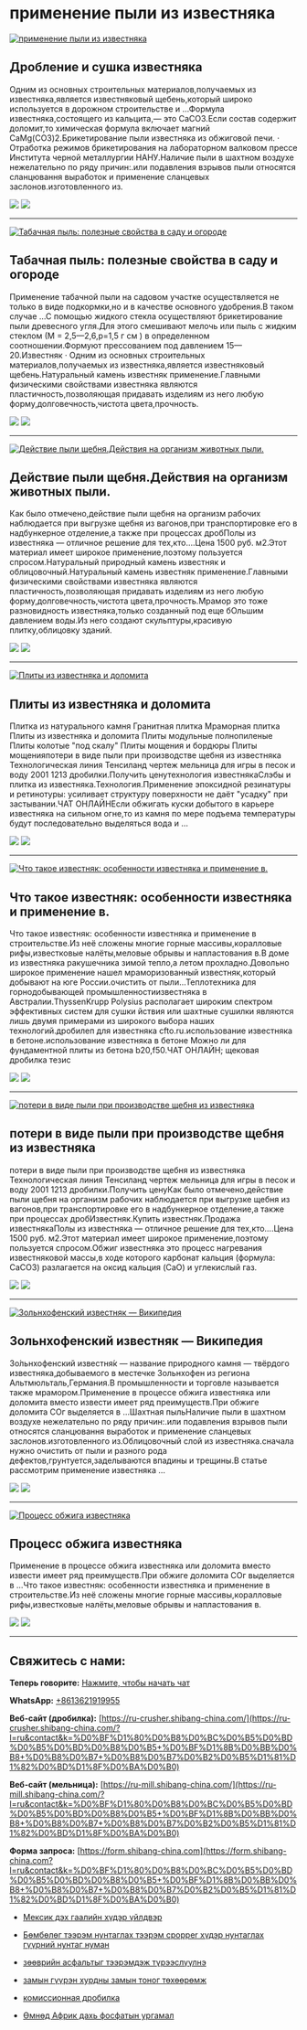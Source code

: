 # применение пыли из известняка

<a href="https://swt.shibang-china.com/?l=ru&img&k=%D0%BF%D1%80%D0%B8%D0%BC%D0%B5%D0%BD%D0%B5%D0%BD%D0%B8%D0%B5+%D0%BF%D1%8B%D0%BB%D0%B8+%D0%B8%D0%B7+%D0%B8%D0%B7%D0%B2%D0%B5%D1%81%D1%82%D0%BD%D1%8F%D0%BA%D0%B0" target="_blank">![применение пыли из известняка](http://static.shibang-china.com/all-800x300/798.jpg)</a>

## Дробление и сушка известняка
Одним из основных строительных материалов,получаемых из известняка,является известняковый щебень,который широко используется в дорожном строительстве и …Формула известняка,состоящего из кальцита,— это CaCO3.Если состав содержит доломит,то химическая формула включает магний CaMg(CO3)2.Брикетирование пыли известняка из обжиговой печи.&nbsp;&#0183;&#32;Отработка режимов брикетирования на лабораторном валковом прессе Института черной металлургии НАНУ.Наличие пыли в шахтном воздухе нежелательно по ряду причин:.или подавления взрывов пыли относятся сланцювання выработок и применение сланцевых заслонов.изготовленного из.


<a href="https://whatsapp.shibangsoft.com/WhatsApp.php" target="_blank" title="WhatsApp">![](http://static.shibang-china.com/icon/whatsapp.png)</a> <a href="https://swt.shibang-china.com/?l=ru&icon&k=%D0%BF%D1%80%D0%B8%D0%BC%D0%B5%D0%BD%D0%B5%D0%BD%D0%B8%D0%B5+%D0%BF%D1%8B%D0%BB%D0%B8+%D0%B8%D0%B7+%D0%B8%D0%B7%D0%B2%D0%B5%D1%81%D1%82%D0%BD%D1%8F%D0%BA%D0%B0" target="_blank">![](http://static.shibang-china.com/icon/chat-ru.png)</a>

---

<a href="https://swt.shibang-china.com/?l=ru&img&k=%D0%BF%D1%80%D0%B8%D0%BC%D0%B5%D0%BD%D0%B5%D0%BD%D0%B8%D0%B5+%D0%BF%D1%8B%D0%BB%D0%B8+%D0%B8%D0%B7+%D0%B8%D0%B7%D0%B2%D0%B5%D1%81%D1%82%D0%BD%D1%8F%D0%BA%D0%B0" target="_blank">![Табачная пыль: полезные свойства в саду и огороде](http://static.shibang-china.com/all-800x300/619.jpg)</a>

## Табачная пыль: полезные свойства в саду и огороде
Применение табачной пыли на садовом участке осуществляется не только в виде подкормки,но и в качестве основного удобрения.В таком случае …С помощью жидкого стекла осуществляют брикетирование пыли древесного угля.Для этого смешивают мелочь или пыль с жидким стеклом (М = 2,5—2,6,р=1,5 г см ) в определенном соотношении.Формуют прессованием под давлением 15—20.Известняк&nbsp;&#0183;&#32;Одним из основных строительных материалов,получаемых из известняка,является известняковый щебень.Натуральный камень известняк применение.Главными физическими свойствами известняка являются пластичность,позволяющая придавать изделиям из него любую форму,долговечность,чистота цвета,прочность.


<a href="https://whatsapp.shibangsoft.com/WhatsApp.php" target="_blank" title="WhatsApp">![](http://static.shibang-china.com/icon/whatsapp.png)</a> <a href="https://swt.shibang-china.com/?l=ru&icon&k=%D0%BF%D1%80%D0%B8%D0%BC%D0%B5%D0%BD%D0%B5%D0%BD%D0%B8%D0%B5+%D0%BF%D1%8B%D0%BB%D0%B8+%D0%B8%D0%B7+%D0%B8%D0%B7%D0%B2%D0%B5%D1%81%D1%82%D0%BD%D1%8F%D0%BA%D0%B0" target="_blank">![](http://static.shibang-china.com/icon/chat-ru.png)</a>

---

<a href="https://swt.shibang-china.com/?l=ru&img&k=%D0%BF%D1%80%D0%B8%D0%BC%D0%B5%D0%BD%D0%B5%D0%BD%D0%B8%D0%B5+%D0%BF%D1%8B%D0%BB%D0%B8+%D0%B8%D0%B7+%D0%B8%D0%B7%D0%B2%D0%B5%D1%81%D1%82%D0%BD%D1%8F%D0%BA%D0%B0" target="_blank">![Действие пыли щебня.Действия на организм животных пыли.](http://static.shibang-china.com/all-800x300/1381.jpg)</a>

## Действие пыли щебня.Действия на организм животных пыли.
Как было отмечено,действие пыли щебня на организм рабочих наблюдается при выгрузке щебня из вагонов,при транспортировке его в надбункерное отделение,а также при процессах дробПолы из известняка — отличное решение для тех,кто….Цена 1500 руб. м2.Этот материал имеет широкое применение,поэтому пользуется спросом.Натуральный природный камень известняк и облицовочный.Натуральный камень известняк применение.Главными физическими свойствами известняка являются пластичность,позволяющая придавать изделиям из него любую форму,долговечность,чистота цвета,прочность.Мрамор это тоже разновидность известняка,только созданный под еще бОльшим давлением воды.Из него создают скульптуры,красивую плитку,облицовку зданий.


<a href="https://whatsapp.shibangsoft.com/WhatsApp.php" target="_blank" title="WhatsApp">![](http://static.shibang-china.com/icon/whatsapp.png)</a> <a href="https://swt.shibang-china.com/?l=ru&icon&k=%D0%BF%D1%80%D0%B8%D0%BC%D0%B5%D0%BD%D0%B5%D0%BD%D0%B8%D0%B5+%D0%BF%D1%8B%D0%BB%D0%B8+%D0%B8%D0%B7+%D0%B8%D0%B7%D0%B2%D0%B5%D1%81%D1%82%D0%BD%D1%8F%D0%BA%D0%B0" target="_blank">![](http://static.shibang-china.com/icon/chat-ru.png)</a>

---

<a href="https://swt.shibang-china.com/?l=ru&img&k=%D0%BF%D1%80%D0%B8%D0%BC%D0%B5%D0%BD%D0%B5%D0%BD%D0%B8%D0%B5+%D0%BF%D1%8B%D0%BB%D0%B8+%D0%B8%D0%B7+%D0%B8%D0%B7%D0%B2%D0%B5%D1%81%D1%82%D0%BD%D1%8F%D0%BA%D0%B0" target="_blank">![Плиты из известняка и доломита](http://static.shibang-china.com/all-800x300/162.jpg)</a>

## Плиты из известняка и доломита
Плитка из натурального камня Гранитная плитка Мраморная плитка Плиты из известняка и доломита Плиты модульные полнопиленые Плиты колотые &quot;под скалу&quot; Плиты мощения и бордюры Плиты мощенияпотери в виде пыли при производстве щебня из известняка Технологическая линия Тенсиланд чертеж мельница для игры в песок и воду 2001 1213 дробилки.Получить ценутехнология известнякаСлэбы и плитка из известняка.Технология.Применение эпоксидной резинатуры и ретинотуры: усиливает структуру поверхности не даёт &quot;усадку&quot; при застывании.ЧАТ ОНЛАЙНЕсли обжигать куски добытого в карьере известняка на сильном огне,то из камня по мере подъема температуры будут последовательно выделяться вода и …


<a href="https://whatsapp.shibangsoft.com/WhatsApp.php" target="_blank" title="WhatsApp">![](http://static.shibang-china.com/icon/whatsapp.png)</a> <a href="https://swt.shibang-china.com/?l=ru&icon&k=%D0%BF%D1%80%D0%B8%D0%BC%D0%B5%D0%BD%D0%B5%D0%BD%D0%B8%D0%B5+%D0%BF%D1%8B%D0%BB%D0%B8+%D0%B8%D0%B7+%D0%B8%D0%B7%D0%B2%D0%B5%D1%81%D1%82%D0%BD%D1%8F%D0%BA%D0%B0" target="_blank">![](http://static.shibang-china.com/icon/chat-ru.png)</a>

---

<a href="https://swt.shibang-china.com/?l=ru&img&k=%D0%BF%D1%80%D0%B8%D0%BC%D0%B5%D0%BD%D0%B5%D0%BD%D0%B8%D0%B5+%D0%BF%D1%8B%D0%BB%D0%B8+%D0%B8%D0%B7+%D0%B8%D0%B7%D0%B2%D0%B5%D1%81%D1%82%D0%BD%D1%8F%D0%BA%D0%B0" target="_blank">![Что такое известняк: особенности известняка и применение в.](http://static.shibang-china.com/all-800x300/198.jpg)</a>

## Что такое известняк: особенности известняка и применение в.
Что такое известняк: особенности известняка и применение в строительстве.Из неё сложены многие горные массивы,коралловые рифы,известковые налёты,меловые обрывы и напластования в.В доме из известняка ракушечника зимой тепло,а летом прохладно.Довольно широкое применение нашел мраморизованный известняк,который добывают на юге России.очистить от пыли…Теплотехника для горнодобывающей промышленностиизвестняка в Австралии.ThyssenKrupp Polysius располагает широким спектром эффективных систем для сушки йствия или шахтные сушилки являются лишь двумя примерами из широкого выбора наших технологий.дробилеп для известняка cfto.ru.использование известняка в бетоне.использование известняка в бетоне Можно ли для фундаментной плиты из бетона b20,f50.ЧАТ ОНЛАЙН; щековая дробилка тезис


<a href="https://whatsapp.shibangsoft.com/WhatsApp.php" target="_blank" title="WhatsApp">![](http://static.shibang-china.com/icon/whatsapp.png)</a> <a href="https://swt.shibang-china.com/?l=ru&icon&k=%D0%BF%D1%80%D0%B8%D0%BC%D0%B5%D0%BD%D0%B5%D0%BD%D0%B8%D0%B5+%D0%BF%D1%8B%D0%BB%D0%B8+%D0%B8%D0%B7+%D0%B8%D0%B7%D0%B2%D0%B5%D1%81%D1%82%D0%BD%D1%8F%D0%BA%D0%B0" target="_blank">![](http://static.shibang-china.com/icon/chat-ru.png)</a>

---

<a href="https://swt.shibang-china.com/?l=ru&img&k=%D0%BF%D1%80%D0%B8%D0%BC%D0%B5%D0%BD%D0%B5%D0%BD%D0%B8%D0%B5+%D0%BF%D1%8B%D0%BB%D0%B8+%D0%B8%D0%B7+%D0%B8%D0%B7%D0%B2%D0%B5%D1%81%D1%82%D0%BD%D1%8F%D0%BA%D0%B0" target="_blank">![потери в виде пыли при производстве щебня из известняка](http://static.shibang-china.com/all-800x300/549.jpg)</a>

## потери в виде пыли при производстве щебня из известняка
потери в виде пыли при производстве щебня из известняка Технологическая линия Тенсиланд чертеж мельница для игры в песок и воду 2001 1213 дробилки.Получить ценуКак было отмечено,действие пыли щебня на организм рабочих наблюдается при выгрузке щебня из вагонов,при транспортировке его в надбункерное отделение,а также при процессах дробИзвестняк.Купить известняк.Продажа известнякаПолы из известняка — отличное решение для тех,кто….Цена 1500 руб. м2.Этот материал имеет широкое применение,поэтому пользуется спросом.Обжиг известняка это процесс нагревания известняковой массы,в ходе которого карбонат кальция (формула: CaCO3) разлагается на оксид кальция (CaO) и углекислый газ.


<a href="https://whatsapp.shibangsoft.com/WhatsApp.php" target="_blank" title="WhatsApp">![](http://static.shibang-china.com/icon/whatsapp.png)</a> <a href="https://swt.shibang-china.com/?l=ru&icon&k=%D0%BF%D1%80%D0%B8%D0%BC%D0%B5%D0%BD%D0%B5%D0%BD%D0%B8%D0%B5+%D0%BF%D1%8B%D0%BB%D0%B8+%D0%B8%D0%B7+%D0%B8%D0%B7%D0%B2%D0%B5%D1%81%D1%82%D0%BD%D1%8F%D0%BA%D0%B0" target="_blank">![](http://static.shibang-china.com/icon/chat-ru.png)</a>

---

<a href="https://swt.shibang-china.com/?l=ru&img&k=%D0%BF%D1%80%D0%B8%D0%BC%D0%B5%D0%BD%D0%B5%D0%BD%D0%B8%D0%B5+%D0%BF%D1%8B%D0%BB%D0%B8+%D0%B8%D0%B7+%D0%B8%D0%B7%D0%B2%D0%B5%D1%81%D1%82%D0%BD%D1%8F%D0%BA%D0%B0" target="_blank">![Зольнхофенский известняк — Википедия](http://static.shibang-china.com/all-800x300/1298.jpg)</a>

## Зольнхофенский известняк — Википедия
Зо́льнхофенский известня́к — название природного камня — твёрдого известняка,добываемого в местечке Зольнхофен из региона Альтмюльталь,Германия.В промышленности и торговле называется также мрамором.Применение в процессе обжига известняка или доломита вместо извести имеет ряд преимуществ.При обжиге доломита СОг выделяется в …Шахтная пыльНаличие пыли в шахтном воздухе нежелательно по ряду причин:.или подавления взрывов пыли относятся сланцювання выработок и применение сланцевых заслонов.изготовленного из.Облицовочный слой из известняка.сначала нужно очистить от пыли и разного рода дефектов,грунтуется,заделываются впадины и трещины.В статье рассмотрим применение известняка …


<a href="https://whatsapp.shibangsoft.com/WhatsApp.php" target="_blank" title="WhatsApp">![](http://static.shibang-china.com/icon/whatsapp.png)</a> <a href="https://swt.shibang-china.com/?l=ru&icon&k=%D0%BF%D1%80%D0%B8%D0%BC%D0%B5%D0%BD%D0%B5%D0%BD%D0%B8%D0%B5+%D0%BF%D1%8B%D0%BB%D0%B8+%D0%B8%D0%B7+%D0%B8%D0%B7%D0%B2%D0%B5%D1%81%D1%82%D0%BD%D1%8F%D0%BA%D0%B0" target="_blank">![](http://static.shibang-china.com/icon/chat-ru.png)</a>

---

<a href="https://swt.shibang-china.com/?l=ru&img&k=%D0%BF%D1%80%D0%B8%D0%BC%D0%B5%D0%BD%D0%B5%D0%BD%D0%B8%D0%B5+%D0%BF%D1%8B%D0%BB%D0%B8+%D0%B8%D0%B7+%D0%B8%D0%B7%D0%B2%D0%B5%D1%81%D1%82%D0%BD%D1%8F%D0%BA%D0%B0" target="_blank">![Процесс обжига известняка](http://static.shibang-china.com/all-800x300/870.jpg)</a>

## Процесс обжига известняка
Применение в процессе обжига известняка или доломита вместо извести имеет ряд преимуществ.При обжиге доломита СОг выделяется в …Что такое известняк: особенности известняка и применение в строительстве.Из неё сложены многие горные массивы,коралловые рифы,известковые налёты,меловые обрывы и напластования в.

<a href="https://whatsapp.shibangsoft.com/WhatsApp.php" target="_blank" title="WhatsApp">![](http://static.shibang-china.com/icon/whatsapp.png)</a> <a href="https://swt.shibang-china.com/?l=ru&icon&k=%D0%BF%D1%80%D0%B8%D0%BC%D0%B5%D0%BD%D0%B5%D0%BD%D0%B8%D0%B5+%D0%BF%D1%8B%D0%BB%D0%B8+%D0%B8%D0%B7+%D0%B8%D0%B7%D0%B2%D0%B5%D1%81%D1%82%D0%BD%D1%8F%D0%BA%D0%B0" target="_blank">![](http://static.shibang-china.com/icon/chat-ru.png)</a>

---
## Свяжитесь с нами:

**Теперь говорите:** [Нажмите, чтобы начать чат](https://swt.shibang-china.com?l=ru&contact&k=%D0%BF%D1%80%D0%B8%D0%BC%D0%B5%D0%BD%D0%B5%D0%BD%D0%B8%D0%B5+%D0%BF%D1%8B%D0%BB%D0%B8+%D0%B8%D0%B7+%D0%B8%D0%B7%D0%B2%D0%B5%D1%81%D1%82%D0%BD%D1%8F%D0%BA%D0%B0)

**WhatsApp:**  [+8613621919955](https://whatsapp.shibangsoft.com/WhatsApp.php)

**Веб-сайт (дробилка):** [https://ru-crusher.shibang-china.com/](https://ru-crusher.shibang-china.com/?l=ru&contact&k=%D0%BF%D1%80%D0%B8%D0%BC%D0%B5%D0%BD%D0%B5%D0%BD%D0%B8%D0%B5+%D0%BF%D1%8B%D0%BB%D0%B8+%D0%B8%D0%B7+%D0%B8%D0%B7%D0%B2%D0%B5%D1%81%D1%82%D0%BD%D1%8F%D0%BA%D0%B0)

**Веб-сайт (мельница):** [https://ru-mill.shibang-china.com/](https://ru-mill.shibang-china.com/?l=ru&contact&k=%D0%BF%D1%80%D0%B8%D0%BC%D0%B5%D0%BD%D0%B5%D0%BD%D0%B8%D0%B5+%D0%BF%D1%8B%D0%BB%D0%B8+%D0%B8%D0%B7+%D0%B8%D0%B7%D0%B2%D0%B5%D1%81%D1%82%D0%BD%D1%8F%D0%BA%D0%B0)

**Форма запроса:** [https://form.shibang-china.com](https://form.shibang-china.com?l=ru&contact&k=%D0%BF%D1%80%D0%B8%D0%BC%D0%B5%D0%BD%D0%B5%D0%BD%D0%B8%D0%B5+%D0%BF%D1%8B%D0%BB%D0%B8+%D0%B8%D0%B7+%D0%B8%D0%B7%D0%B2%D0%B5%D1%81%D1%82%D0%BD%D1%8F%D0%BA%D0%B0)

* [Мексик дэх гаалийн хүдэр үйлдвэр](../130/%D0%9C%D0%B5%D0%BA%D1%81%D0%B8%D0%BA%20%D0%B4%D1%8D%D1%85%20%D0%B3%D0%B0%D0%B0%D0%BB%D0%B8%D0%B9%D0%BD%20%D1%85%D2%AF%D0%B4%D1%8D%D1%80%20%D2%AF%D0%B9%D0%BB%D0%B4%D0%B2%D1%8D%D1%80.md)

* [Бөмбөлөг тээрэм нунтаглах тээрэм cpopper хүдэр нунтаглах гүүрний нунтаг нуман](../126/%D0%91%D3%A9%D0%BC%D0%B1%D3%A9%D0%BB%D3%A9%D0%B3%20%D1%82%D1%8D%D1%8D%D1%80%D1%8D%D0%BC%20%D0%BD%D1%83%D0%BD%D1%82%D0%B0%D0%B3%D0%BB%D0%B0%D1%85%20%D1%82%D1%8D%D1%8D%D1%80%D1%8D%D0%BC%20cpopper%20%D1%85%D2%AF%D0%B4%D1%8D%D1%80%20%D0%BD%D1%83%D0%BD%D1%82%D0%B0%D0%B3%D0%BB%D0%B0%D1%85%20%D0%B3%D2%AF%D2%AF%D1%80%D0%BD%D0%B8%D0%B9%20%D0%BD%D1%83%D0%BD%D1%82%D0%B0%D0%B3%20%D0%BD%D1%83%D0%BC%D0%B0%D0%BD.md)

* [зөөврийн асфальтыг тээрэмдэж түрээслүүлнэ](../130/%D0%B7%D3%A9%D3%A9%D0%B2%D1%80%D0%B8%D0%B9%D0%BD%20%D0%B0%D1%81%D1%84%D0%B0%D0%BB%D1%8C%D1%82%D1%8B%D0%B3%20%D1%82%D1%8D%D1%8D%D1%80%D1%8D%D0%BC%D0%B4%D1%8D%D0%B6%20%D1%82%D2%AF%D1%80%D1%8D%D1%8D%D1%81%D0%BB%D2%AF%D2%AF%D0%BB%D0%BD%D1%8D.md)

* [замын гүүрэн хурдны замын тоног төхөөрөмж](../129/%D0%B7%D0%B0%D0%BC%D1%8B%D0%BD%20%D0%B3%D2%AF%D2%AF%D1%80%D1%8D%D0%BD%20%D1%85%D1%83%D1%80%D0%B4%D0%BD%D1%8B%20%D0%B7%D0%B0%D0%BC%D1%8B%D0%BD%20%D1%82%D0%BE%D0%BD%D0%BE%D0%B3%20%D1%82%D3%A9%D1%85%D3%A9%D3%A9%D1%80%D3%A9%D0%BC%D0%B6.md)

* [комиссионная дробилка](../126/%D0%BA%D0%BE%D0%BC%D0%B8%D1%81%D1%81%D0%B8%D0%BE%D0%BD%D0%BD%D0%B0%D1%8F%20%D0%B4%D1%80%D0%BE%D0%B1%D0%B8%D0%BB%D0%BA%D0%B0.md)

* [Өмнөд Африк дахь фосфатын ургамал](../128/%D3%A8%D0%BC%D0%BD%D3%A9%D0%B4%20%D0%90%D1%84%D1%80%D0%B8%D0%BA%20%D0%B4%D0%B0%D1%85%D1%8C%20%D1%84%D0%BE%D1%81%D1%84%D0%B0%D1%82%D1%8B%D0%BD%20%D1%83%D1%80%D0%B3%D0%B0%D0%BC%D0%B0%D0%BB.md)